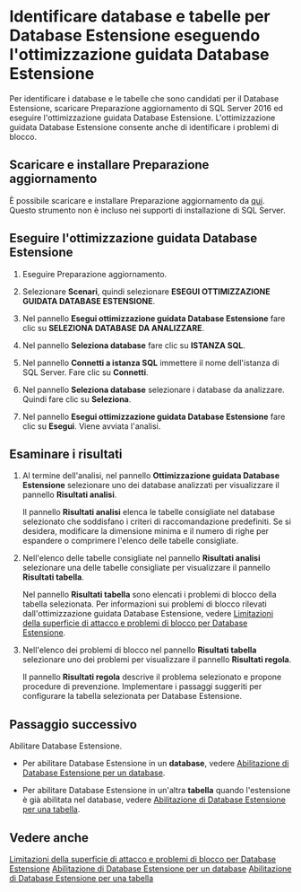 <properties
	pageTitle="Identificare database e tabelle per Database Estensione eseguendo l'ottimizzazione guidata Database Estensione | Microsoft Azure"
	description="Informazioni su come identificare database e tabelle candidati per Database Estensione."
	services="sql-server-stretch-database"
	documentationCenter=""
	authors="douglasl"
	manager="jhubbard"
	editor="monicar"/>

<tags
	ms.service="sql-server-stretch-database"
	ms.workload="data-management"
	ms.tgt_pltfrm="na"
	ms.devlang="na"
	ms.topic="article"
	ms.date="02/26/2016"
	ms.author="douglasl"/>

# Identificare database e tabelle per Database Estensione eseguendo l'ottimizzazione guidata Database Estensione

Per identificare i database e le tabelle che sono candidati per il Database Estensione, scaricare Preparazione aggiornamento di SQL Server 2016 ed eseguire l'ottimizzazione guidata Database Estensione. L'ottimizzazione guidata Database Estensione consente anche di identificare i problemi di blocco.

## Scaricare e installare Preparazione aggiornamento
È possibile scaricare e installare Preparazione aggiornamento da [qui](http://go.microsoft.com/fwlink/?LinkID=613421). Questo strumento non è incluso nei supporti di installazione di SQL Server.

## Eseguire l'ottimizzazione guidata Database Estensione

1.  Eseguire Preparazione aggiornamento.

2.  Selezionare **Scenari**, quindi selezionare **ESEGUI OTTIMIZZAZIONE GUIDATA DATABASE ESTENSIONE**.

3.  Nel pannello **Esegui ottimizzazione guidata Database Estensione** fare clic su **SELEZIONA DATABASE DA ANALIZZARE**.

4.  Nel pannello **Seleziona database** fare clic su **ISTANZA SQL**.

5.  Nel pannello **Connetti a istanza SQL** immettere il nome dell'istanza di SQL Server. Fare clic su **Connetti**.

6.  Nel pannello **Seleziona database** selezionare i database da analizzare. Quindi fare clic su **Seleziona**.

7.  Nel pannello **Esegui ottimizzazione guidata Database Estensione** fare clic su **Esegui**. Viene avviata l'analisi.

## Esaminare i risultati

1.  Al termine dell'analisi, nel pannello **Ottimizzazione guidata Database Estensione** selezionare uno dei database analizzati per visualizzare il pannello **Risultati analisi**.

    Il pannello **Risultati analisi** elenca le tabelle consigliate nel database selezionato che soddisfano i criteri di raccomandazione predefiniti. Se si desidera, modificare la dimensione minima e il numero di righe per espandere o comprimere l'elenco delle tabelle consigliate.

2.  Nell'elenco delle tabelle consigliate nel pannello **Risultati analisi** selezionare una delle tabelle consigliate per visualizzare il pannello **Risultati tabella**.

    Nel pannello **Risultati tabella** sono elencati i problemi di blocco della tabella selezionata. Per informazioni sui problemi di blocco rilevati dall'ottimizzazione guidata Database Estensione, vedere [Limitazioni della superficie di attacco e problemi di blocco per Database Estensione](sql-server-stretch-database-limitations.md).

3.  Nell'elenco dei problemi di blocco nel pannello **Risultati tabella** selezionare uno dei problemi per visualizzare il pannello **Risultati regola**.

    Il pannello **Risultati regola** descrive il problema selezionato e propone procedure di prevenzione. Implementare i passaggi suggeriti per configurare la tabella selezionata per Database Estensione.

## Passaggio successivo
Abilitare Database Estensione.

-   Per abilitare Database Estensione in un **database**, vedere [Abilitazione di Database Estensione per un database](sql-server-stretch-database-enable-database.md).

-   Per abilitare Database Estensione in un'altra **tabella** quando l'estensione è già abilitata nel database, vedere [Abilitazione di Database Estensione per una tabella](sql-server-stretch-database-enable-table.md).

## Vedere anche
[Limitazioni della superficie di attacco e problemi di blocco per Database Estensione](sql-server-stretch-database-limitations.md) [Abilitazione di Database Estensione per un database](sql-server-stretch-database-enable-database.md) [Abilitazione di Database Estensione per una tabella](sql-server-stretch-database-enable-table.md)

<!---HONumber=AcomDC_0302_2016-->